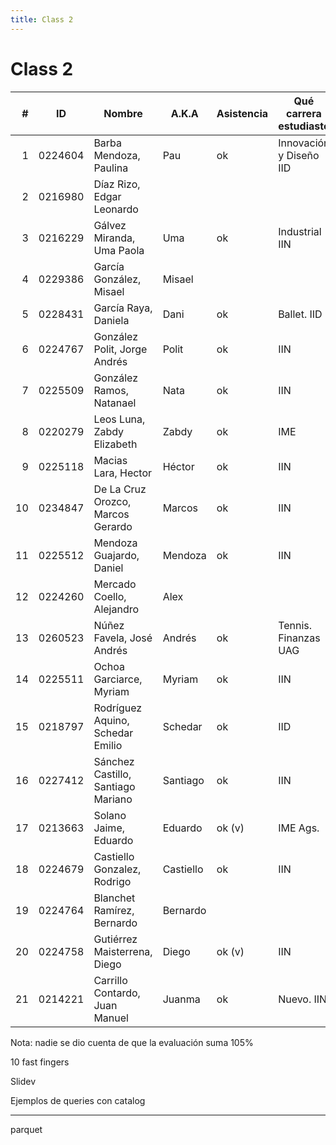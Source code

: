 ```yaml
---
title: Class 2
---
```

Class 2
=======

|  # | ID      | Nombre                             | A.K.A     | Asistencia | Qué carrera estudiaste  |
|---:|---------|------------------------------------|-----------|------------|-------------------------|
|  1 | 0224604 | Barba Mendoza, Paulina             | Pau       | ok         | Innovación y Diseño IID |
|  2 | 0216980 | Díaz Rizo, Edgar Leonardo          |           |            |                         | 
|  3 | 0216229 | Gálvez Miranda, Uma Paola          | Uma       | ok         | Industrial IIN          | 
|  4 | 0229386 | García González, Misael            | Misael    |            |                         |
|  5 | 0228431 | García Raya, Daniela               | Dani      | ok         | Ballet. IID             |
|  6 | 0224767 | González Polit, Jorge Andrés       | Polit     | ok         | IIN                     | 
|  7 | 0225509 | González Ramos, Natanael           | Nata      | ok         | IIN                     | 
|  8 | 0220279 | Leos Luna, Zabdy Elizabeth         | Zabdy     | ok         | IME                     |
|  9 | 0225118 | Macias Lara, Hector                | Héctor    | ok         | IIN                     |
| 10 | 0234847 | De La Cruz Orozco, Marcos Gerardo  | Marcos    | ok         | IIN                     |
| 11 | 0225512 | Mendoza Guajardo, Daniel           | Mendoza   | ok         | IIN                     |
| 12 | 0224260 | Mercado Coello, Alejandro          | Alex      |            |                         | 
| 13 | 0260523 | Núñez Favela, José Andrés          | Andrés    | ok         | Tennis. Finanzas UAG    |
| 14 | 0225511 | Ochoa Garciarce, Myriam            | Myriam    | ok         | IIN                     | 
| 15 | 0218797 | Rodríguez Aquino, Schedar Emilio   | Schedar   | ok         | IID                     | 
| 16 | 0227412 | Sánchez Castillo, Santiago Mariano | Santiago  | ok         | IIN                     |
| 17 | 0213663 | Solano Jaime, Eduardo              | Eduardo   | ok (v)     | IME Ags.                |
| 18 | 0224679 | Castiello Gonzalez, Rodrigo        | Castiello | ok         | IIN                     |
| 19 | 0224764 | Blanchet Ramírez, Bernardo         | Bernardo  |            |                         |
| 20 | 0224758 | Gutiérrez Maisterrena, Diego       | Diego     | ok (v)     | IIN                     |
| 21 | 0214221 | Carrillo Contardo, Juan Manuel     | Juanma    | ok         | Nuevo. IIN              |

Nota: nadie se dio cuenta de que la evaluación suma 105%

10 fast fingers

Slidev

Ejemplos de queries con catalog

---

parquet
